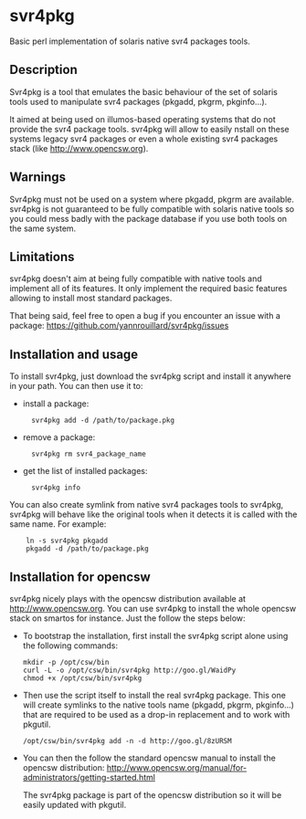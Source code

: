 svr4pkg
=======

Basic perl implementation of solaris native svr4 packages tools.

Description
-----------

Svr4pkg is a tool that emulates the basic behaviour of the set of solaris
tools used to manipulate svr4 packages (pkgadd, pkgrm, pkginfo...).

It aimed at being used on illumos-based operating systems that do not provide
the svr4 package tools. svr4pkg will allow to easily nstall on these systems
legacy svr4 packages or even a whole existing svr4 packages stack (like
http://www.opencsw.org).

Warnings
--------

Svr4pkg must not be used on a system where pkgadd, pkgrm are available.
svr4pkg is not guaranteed to be fully compatible with solaris native tools
so you could mess badly with the package database if you use both tools on
the same system.

Limitations
-----------

svr4pkg doesn't aim at being fully compatible with native tools and implement
all of its features. It only implement the required basic features allowing to
install most standard packages.

That being said, feel free to open a bug if you encounter an issue with a package:
https://github.com/yannrouillard/svr4pkg/issues

Installation and usage
----------------------

To install svr4pkg, just download the svr4pkg script and install it anywhere in
your path. You can then use it to:

* install a package:

        svr4pkg add -d /path/to/package.pkg

* remove a package:

        svr4pkg rm svr4_package_name

* get the list of installed packages:

        svr4pkg info


You can also create symlink from native svr4 packages tools to svr4pkg, svr4pkg
will behave like the original tools when it detects it is called with the same name.
For example:

        ln -s svr4pkg pkgadd
        pkgadd -d /path/to/package.pkg


Installation for opencsw
------------------------

svr4pkg nicely plays with the opencsw distribution available at http://www.opencsw.org.
You can use svr4pkg to install the whole opencsw stack on smartos for instance. 
Just the follow the steps below:

*   To bootstrap the installation, first install the svr4pkg
    script alone using the following commands:

        mkdir -p /opt/csw/bin
        curl -L -o /opt/csw/bin/svr4pkg http://goo.gl/WaidPy
        chmod +x /opt/csw/bin/svr4pkg

*   Then use the script itself to install the real svr4pkg package.
    This one will create symlinks to the native tools name (pkgadd,
    pkgrm, pkginfo...) that are required to be used as a drop-in 
    replacement and to work with pkgutil.
   
        /opt/csw/bin/svr4pkg add -n -d http://goo.gl/8zURSM

*   You can then the follow the standard opencsw manual to install
    the opencsw distribution:
    http://www.opencsw.org/manual/for-administrators/getting-started.html

    The svr4pkg package is part of the opencsw distribution so it will
    be easily updated with pkgutil.

